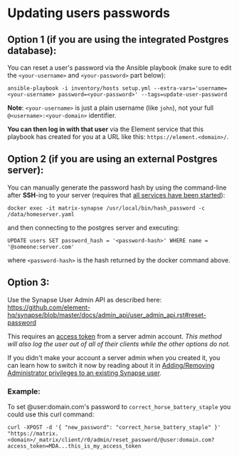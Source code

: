 # Updating users passwords

## Option 1 (if you are using the integrated Postgres database):

You can reset a user's password via the Ansible playbook (make sure to edit the `<your-username>` and `<your-password>` part below):

```
ansible-playbook -i inventory/hosts setup.yml --extra-vars='username=<your-username> password=<your-password>' --tags=update-user-password
```

**Note**: `<your-username>` is just a plain username (like `john`), not your full `@<username>:<your-domain>` identifier.

**You can then log in with that user** via the Element service that this playbook has created for you at a URL like this: `https://element.<domain>/`.


## Option 2 (if you are using an external Postgres server):

You can manually generate the password hash by using the command-line after **SSH**-ing to your server (requires that [all services have been started](installing.md#starting-the-services)):

```
docker exec -it matrix-synapse /usr/local/bin/hash_password -c /data/homeserver.yaml
```

and then connecting to the postgres server and executing:

```
UPDATE users SET password_hash = '<password-hash>' WHERE name = '@someone:server.com'
```

where `<password-hash>` is the hash returned by the docker command above.


## Option 3:

Use the Synapse User Admin API as described here: https://github.com/element-hq/synapse/blob/master/docs/admin_api/user_admin_api.rst#reset-password

This requires an [access token](obtaining-access-tokens.md) from a server admin account. *This method will also log the user out of all of their clients while the other options do not.*

If you didn't make your account a server admin when you created it, you can learn how to switch it now by reading about it in [Adding/Removing Administrator privileges to an existing Synapse user](registering-users.md#addingremoving-administrator-privileges-to-an-existing-synapse-user).

### Example:
To set @user:domain.com's password to `correct_horse_battery_staple` you could use this curl command:
```
curl -XPOST -d '{ "new_password": "correct_horse_battery_staple" }' "https://matrix.<domain>/_matrix/client/r0/admin/reset_password/@user:domain.com?access_token=MDA...this_is_my_access_token
```
